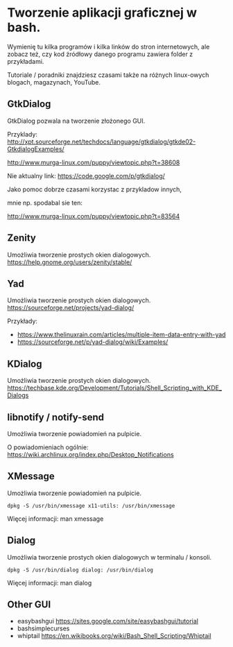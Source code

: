 

# Tworzenie aplikacji graficznej w bash.


Wymienię tu kilka programów i kilka linków do stron internetowych,
ale zobacz też, czy kod źródłowy danego programu zawiera folder z przykładami.

Tutoriale / poradniki znajdziesz czasami także na różnych linux-owych blogach, magazynach, YouTube.


## GtkDialog

GtkDialog pozwala na tworzenie złożonego GUI.

Przyklady:
http://xpt.sourceforge.net/techdocs/language/gtkdialog/gtkde02-GtkdialogExamples/

http://www.murga-linux.com/puppy/viewtopic.php?t=38608

Nie aktualny link: https://code.google.com/p/gtkdialog/

Jako pomoc dobrze czasami korzystac z przykladow innych,

mnie np. spodabal sie ten: 

http://www.murga-linux.com/puppy/viewtopic.php?t=83564




## Zenity

Umożliwia tworzenie prostych okien dialogowych.
https://help.gnome.org/users/zenity/stable/




## Yad

Umożliwia tworzenie prostych okien dialogowych.
https://sourceforge.net/projects/yad-dialog/

Przykłady: 
- https://www.thelinuxrain.com/articles/multiple-item-data-entry-with-yad
- https://sourceforge.net/p/yad-dialog/wiki/Examples/




## KDialog

Umożliwia tworzenie prostych okien dialogowych.
https://techbase.kde.org/Development/Tutorials/Shell_Scripting_with_KDE_Dialogs




## libnotify / notify-send

Umożliwia tworzenie powiadomień na pulpicie.

O powiadomieniach ogólnie:
https://wiki.archlinux.org/index.php/Desktop_Notifications



## XMessage

Umożliwia tworzenie powiadomień na pulpicie.

` dpkg -S /usr/bin/xmessage
 x11-utils: /usr/bin/xmessage `

Więcej informacji:  man xmessage




## Dialog

Umożliwia tworzenie prostych okien dialogowych w terminalu / konsoli.

` dpkg -S /usr/bin/dialog
  dialog: /usr/bin/dialog `

Więcej informacji:  man dialog




## Other GUI
- easybashgui https://sites.google.com/site/easybashgui/tutorial
- bashsimplecurses
- whiptail    https://en.wikibooks.org/wiki/Bash_Shell_Scripting/Whiptail





